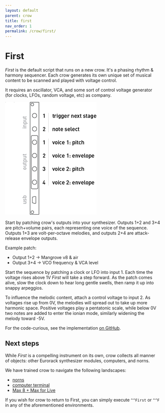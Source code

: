 ```yaml
---
layout: default
parent: crow
title: first
nav_order: 1
permalink: /crow/first/
---
```


# First

*First* is the default script that runs on a new crow. It's a phasing rhythm & harmony sequencer. Each crow generates its own unique set of musical content to be scanned and played with voltage control.

It requires an oscillator, VCA, and some sort of control voltage generator (for clocks, LFOs, random voltage, etc) as company.

![](images/crow-first.png)

Start by patching crow's outputs into your synthesizer. Outputs 1+2 and 3+4 are pitch+volume pairs, each representing one voice of the sequence. Outputs 1+3 are volt-per-octave melodies, and outputs 2+4 are attack-release envelope outputs.

Example patch:  
- Output 1+2 -> Mangrove v8 & air  
- Output 3+4 -> VCO frequency & VCA level

Start the sequence by patching a clock or LFO into input 1. Each time the voltage rises above 1V *First* will take a step forward. As the patch comes alive, slow the clock down to hear long gentle swells, then ramp it up into snappy arpeggios.

To influence the melodic content, attach a control voltage to input 2. As voltages rise up from 0V, the melodies will spread out to take up more harmonic space. Positive voltages play a pentatonic scale, while below 0V two notes are added to enter the ionian mode, similarly widening the melody toward -5V.

For the code-curious, see the implementation [on GitHub](https://github.com/monome/crow/blob/master/lua/First.lua).

## Next steps

While *First* is a compelling instrument on its own, crow collects all manner of objects: other Eurorack synthesizer modules, computers, and norns.

We have trained crow to navigate the following landscapes:

- [norns](../norns)
- [computer terminal](../druid)
- [Max 8 + Max for Live](../max-m4l)

If you wish for crow to return to First, you can simply execute `^^First` or `^^F` in any of the aforementioned environments.
